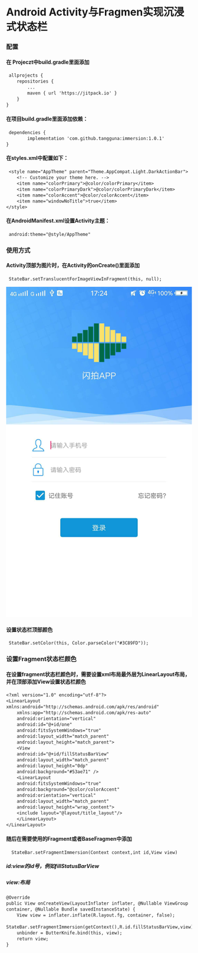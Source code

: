 # Android Activity与Fragmen实现沉浸式状态栏
### 配置
#### 在 Projeczt中build.gradle里面添加
     allprojects {
	  	repositories {
	  		...
		  	maven { url 'https://jitpack.io' }
	  	}
  	}
#### 在项目build.gradle里面添加依赖：
     dependencies {
	        implementation 'com.github.tangguna:immersion:1.0.1'
   	}
	
#### 在styles.xml中配置如下：
     <style name="AppTheme" parent="Theme.AppCompat.Light.DarkActionBar">
        <!-- Customize your theme here. -->
        <item name="colorPrimary">@color/colorPrimary</item>
        <item name="colorPrimaryDark">@color/colorPrimaryDark</item>
        <item name="colorAccent">@color/colorAccent</item>
        <item name="windowNoTitle">true</item>
    </style>

#### 在AndroidManifest.xml设置Activity主题：
     android:theme="@style/AppTheme"
     
### 使用方式
#### Activity顶部为图片时，在Activity的onCreate()里面添加
     StateBar.setTranslucentForImageViewInFragment(this, null);
   
![图片加载失败](https://github.com/tangguna/immersion/blob/master/img/activity.jpg)

#### 设置状态栏顶部颜色
     StateBar.setColor(this, Color.parseColor("#3C89FD"));
     
   
### 设置Fragment状态栏颜色
#### 在设置fragment状态栏颜色时，需要设置xml布局最外层为LinearLayout布局，并在顶部添加View设置状态栏颜色
    <?xml version="1.0" encoding="utf-8"?>
	<LinearLayout xmlns:android="http://schemas.android.com/apk/res/android"
	    xmlns:app="http://schemas.android.com/apk/res-auto"
	    android:orientation="vertical"
	    android:id="@+id/one"
	    android:fitsSystemWindows="true"
	    android:layout_width="match_parent"
	    android:layout_height="match_parent">
	    <View
		android:id="@+id/fillStatusBarView"
		android:layout_width="match_parent"
		android:layout_height="0dp"
		android:background="#53ae71" />
	    <LinearLayout
		android:fitsSystemWindows="true"
		android:background="@color/colorAccent"
		android:orientation="vertical"
		android:layout_width="match_parent"
		android:layout_height="wrap_content">
		<include layout="@layout/title_layout"/>
	    </LinearLayout>
	</LinearLayout>

#### 随后在需要使用的Fragment或者BaseFragmen中添加
      StateBar.setFragmentImmersion(Context context,int id,View view)
##### id:view的id号，例如fillStatusBarView
##### view:布局
    @Override
    public View onCreateView(LayoutInflater inflater, @Nullable ViewGroup container, @Nullable Bundle savedInstanceState) {
        View view = inflater.inflate(R.layout.fg, container, false);
        StateBar.setFragmentImmersion(getContext(),R.id.fillStatusBarView,view)
        unbinder = ButterKnife.bind(this, view);
        return view;
    }
